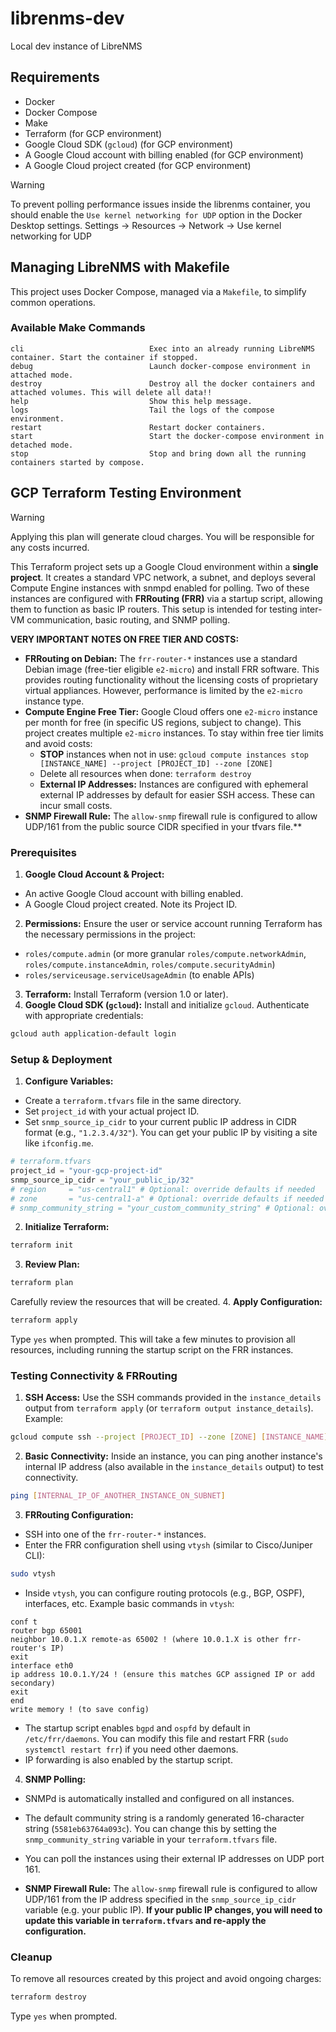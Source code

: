 # librenms-dev
Local dev instance of LibreNMS

## Requirements
* Docker
* Docker Compose
* Make
* Terraform (for GCP environment)
* Google Cloud SDK (`gcloud`) (for GCP environment)
* A Google Cloud account with billing enabled (for GCP environment)
* A Google Cloud project created (for GCP environment)

> [!WARNING]
> To prevent polling performance issues inside the librenms container, you should enable the `Use kernel networking for UDP` option in the Docker Desktop settings.
> Settings -> Resources -> Network -> Use kernel networking for UDP


## Managing LibreNMS with Makefile

This project uses Docker Compose, managed via a `Makefile`, to simplify common operations.

### Available Make Commands
```shell
cli                            Exec into an already running LibreNMS container. Start the container if stopped.
debug                          Launch docker-compose environment in attached mode.
destroy                        Destroy all the docker containers and attached volumes. This will delete all data!!
help                           Show this help message.
logs                           Tail the logs of the compose environment.
restart                        Restart docker containers.
start                          Start the docker-compose environment in detached mode.
stop                           Stop and bring down all the running containers started by compose.

```

## GCP Terraform Testing Environment

> [!WARNING]
> Applying this plan will generate cloud charges. You will be responsible for any costs incurred.

This Terraform project sets up a Google Cloud environment within a **single project**.
It creates a standard VPC network, a subnet, and deploys several Compute Engine instances with snmpd enabled for polling.
Two of these instances are configured with **FRRouting (FRR)** via a startup script,
allowing them to function as basic IP routers.
This setup is intended for testing inter-VM communication, basic routing, and SNMP polling.

**VERY IMPORTANT NOTES ON FREE TIER AND COSTS:**

* **FRRouting on Debian:** The `frr-router-*` instances use a standard Debian image (free-tier eligible `e2-micro`) and install FRR software. This provides routing functionality without the licensing costs of proprietary virtual appliances. However, performance is limited by the `e2-micro` instance type.
* **Compute Engine Free Tier:** Google Cloud offers one `e2-micro` instance per month for free (in specific US regions, subject to change). This project creates multiple `e2-micro` instances. To stay within free tier limits and avoid costs:
  * **STOP** instances when not in use: `gcloud compute instances stop [INSTANCE_NAME] --project [PROJECT_ID] --zone [ZONE]`
  * Delete all resources when done: `terraform destroy`
  * **External IP Addresses:** Instances are configured with ephemeral external IP addresses by default for easier SSH access. These can incur small costs.
* **SNMP Firewall Rule:** The `allow-snmp` firewall rule is configured to allow UDP/161 from the public source CIDR specified in your tfvars file.**

### Prerequisites

1.  **Google Cloud Account & Project:**
* An active Google Cloud account with billing enabled.
* A Google Cloud project created. Note its Project ID.
2.  **Permissions:** Ensure the user or service account running Terraform has the necessary permissions in the project:
* `roles/compute.admin` (or more granular `roles/compute.networkAdmin`, `roles/compute.instanceAdmin`, `roles/compute.securityAdmin`)
* `roles/serviceusage.serviceUsageAdmin` (to enable APIs)
3.  **Terraform:** Install Terraform (version 1.0 or later).
4.  **Google Cloud SDK (`gcloud`):** Install and initialize `gcloud`. Authenticate with appropriate credentials:
```bash
gcloud auth application-default login
```

### Setup & Deployment

1.  **Configure Variables:**
* Create a `terraform.tfvars` file in the same directory.
* Set `project_id` with your actual project ID.
* Set `snmp_source_ip_cidr` to your current public IP address in CIDR format (e.g., `"1.2.3.4/32"`). You can get your public IP by visiting a site like `ifconfig.me`.
```terraform
# terraform.tfvars
project_id = "your-gcp-project-id"
snmp_source_ip_cidr = "your_public_ip/32"
# region     = "us-central1" # Optional: override defaults if needed
# zone       = "us-central1-a" # Optional: override defaults if needed
# snmp_community_string = "your_custom_community_string" # Optional: override default random string
```
2.  **Initialize Terraform:**
```bash
terraform init
```
3.  **Review Plan:**
```bash
terraform plan
```
Carefully review the resources that will be created.
4.  **Apply Configuration:**
```bash
terraform apply
```
Type `yes` when prompted. This will take a few minutes to provision all resources, including running the startup script on the FRR instances.

### Testing Connectivity & FRRouting

1.  **SSH Access:** Use the SSH commands provided in the `instance_details` output from `terraform apply` (or `terraform output instance_details`).
    Example:
```bash
gcloud compute ssh --project [PROJECT_ID] --zone [ZONE] [INSTANCE_NAME]
```
2.  **Basic Connectivity:** Inside an instance, you can ping another instance's internal IP address (also available in the `instance_details` output) to test connectivity.
```bash
ping [INTERNAL_IP_OF_ANOTHER_INSTANCE_ON_SUBNET]
```
3.  **FRRouting Configuration:**
* SSH into one of the `frr-router-*` instances.
* Enter the FRR configuration shell using `vtysh` (similar to Cisco/Juniper CLI):
```bash
sudo vtysh
```
* Inside `vtysh`, you can configure routing protocols (e.g., BGP, OSPF), interfaces, etc.
  Example basic commands in `vtysh`:
```
conf t
router bgp 65001
neighbor 10.0.1.X remote-as 65002 ! (where 10.0.1.X is other frr-router's IP)
exit
interface eth0
ip address 10.0.1.Y/24 ! (ensure this matches GCP assigned IP or add secondary)
exit
end
write memory ! (to save config)
```
* The startup script enables `bgpd` and `ospfd` by default in `/etc/frr/daemons`. You can modify this file and restart FRR (`sudo systemctl restart frr`) if you need other daemons.
* IP forwarding is also enabled by the startup script.

4.  **SNMP Polling:**
*   SNMPd is automatically installed and configured on all instances.
*   The default community string is a randomly generated 16-character string (`5581eb63764a093c`). You can change this by setting the `snmp_community_string` variable in your `terraform.tfvars` file.
*   You can poll the instances using their external IP addresses on UDP port 161.

* **SNMP Firewall Rule:** The `allow-snmp` firewall rule is configured to allow UDP/161 from the IP address specified in the `snmp_source_ip_cidr` variable (e.g. your public IP). **If your public IP changes, you will need to update this variable in `terraform.tfvars` and re-apply the configuration.**

### Cleanup

To remove all resources created by this project and avoid ongoing charges:
```bash
terraform destroy
```
Type `yes` when prompted.

